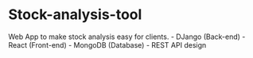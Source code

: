 # Stock-analysis-tool
Web App to make stock analysis easy for clients. - DJango (Back-end) - React (Front-end) - MongoDB (Database) - REST API design
